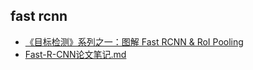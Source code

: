 ## fast rcnn

- [《目标检测》系列之一：图解 Fast RCNN & RoI Pooling](https://zhuanlan.zhihu.com/p/165324194)
- [Fast-R-CNN论文笔记.md](https://github.com/amusi/paper-note/blob/master/Object-Detection/Fast-R-CNN%E8%AE%BA%E6%96%87%E7%AC%94%E8%AE%B0.md)
